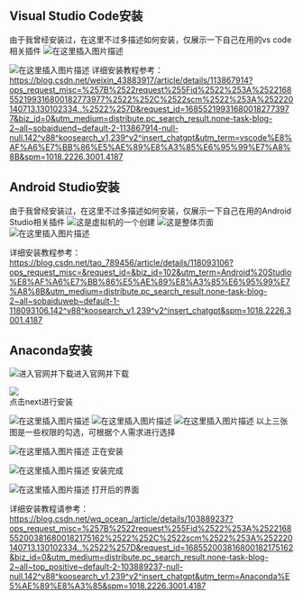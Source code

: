 ﻿## Visual Studio Code安装
由于我曾经安装过，在这里不过多描述如何安装，仅展示一下自己在用的vs code相关插件
![在这里插入图片描述](https://img-blog.csdnimg.cn/9ae3e4b65da247b7b44d4320d1949ad3.png)

![在这里插入图片描述](https://img-blog.csdnimg.cn/9bb68c863cb2469daff4befa54ec4cc3.png)
详细安装教程参考：https://blog.csdn.net/weixin_43883917/article/details/113867914?ops_request_misc=%257B%2522request%255Fid%2522%253A%2522168552199316800182773977%2522%252C%2522scm%2522%253A%252220140713.130102334..%2522%257D&request_id=168552199316800182773977&biz_id=0&utm_medium=distribute.pc_search_result.none-task-blog-2~all~sobaiduend~default-2-113867914-null-null.142^v88^koosearch_v1,239^v2^insert_chatgpt&utm_term=vscode%E8%AF%A6%E7%BB%86%E5%AE%89%E8%A3%85%E6%95%99%E7%A8%8B&spm=1018.2226.3001.4187


## Android Studio安装
由于我曾经安装过，在这里不过多描述如何安装，仅展示一下自己在用的Android Studio相关插件
![这是虚拟机的一个创建](https://img-blog.csdnimg.cn/cf29011db0504222b52dfab5c2eb53db.png)
![这是整体页面](https://img-blog.csdnimg.cn/db28e609e79a411abc4e0ad01bf18c5c.png)
![在这里插入图片描述](https://img-blog.csdnimg.cn/9412ad0abef64e04874b1dcf7cb61eb1.png)

详细安装教程参考：https://blog.csdn.net/tao_789456/article/details/118093106?ops_request_misc=&request_id=&biz_id=102&utm_term=Android%20Studio%E8%AF%A6%E7%BB%86%E5%AE%89%E8%A3%85%E6%95%99%E7%A8%8B&utm_medium=distribute.pc_search_result.none-task-blog-2~all~sobaiduweb~default-1-118093106.142^v88^koosearch_v1,239^v2^insert_chatgpt&spm=1018.2226.3001.4187

## Anaconda安装
![进入官网并下载](https://img-blog.csdnimg.cn/6a31e90c1f1a40ef9ce97ece077ba1ef.png)进入官网并下载

![](https://img-blog.csdnimg.cn/39702b6567f241078f8032d7f81c5061.jpeg)  
点击next进行安装



![在这里插入图片描述](https://img-blog.csdnimg.cn/5d94ae99cd5e425392ae6d7d6850abe7.png)
![在这里插入图片描述](https://img-blog.csdnimg.cn/9905b827aa1e4474a6de816931772497.png)
![在这里插入图片描述](https://img-blog.csdnimg.cn/965544cf8d434634a22e7720bf986046.png)
以上三张图是一些权限的勾选，可根据个人需求进行选择

![在这里插入图片描述](https://img-blog.csdnimg.cn/e0bd6190156b43f99386845da1bee7a2.png)
正在安装

![在这里插入图片描述](https://img-blog.csdnimg.cn/df08c1d517f44cf0a1a56170692e601d.png)
安装完成

![在这里插入图片描述](https://img-blog.csdnimg.cn/53bfc8d9181e406e99bb2d117de41db2.png)
打开后的界面


详细安装教程请参考：https://blog.csdn.net/wq_ocean_/article/details/103889237?ops_request_misc=%257B%2522request%255Fid%2522%253A%2522168552003816800182175162%2522%252C%2522scm%2522%253A%252220140713.130102334..%2522%257D&request_id=168552003816800182175162&biz_id=0&utm_medium=distribute.pc_search_result.none-task-blog-2~all~top_positive~default-2-103889237-null-null.142^v88^koosearch_v1,239^v2^insert_chatgpt&utm_term=Anaconda%E5%AE%89%E8%A3%85&spm=1018.2226.3001.4187








